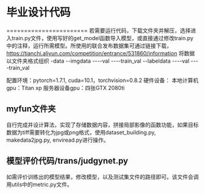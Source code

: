# 毕业设计代码
=======================
若需要运行代码，下载文件夹并解压，选择进入train.py文件，使用写好的get_model函数导入模型，或直接通过修改train.py中的注释，运行所需模型。所使用的联合发布数据集可通过链接下载，https://tianchi.aliyun.com/competition/entrance/531860/information
将数据以文件夹格式组织
-data
 --imgdata
  ----val
  ----train_val
 --labeldata
  ----val
  ----train_val

配置环境：pytorch=1.7.1, cuda=10.1，torchvision=0.8.2
硬件设备：
本地计算机gpu：Titan xp
服务器设备gpu：四张GTX 2080ti
## myfun文件夹
自行完成并设计算法，实现了存储数据内容，拼接局部影像的函数功能，如果目标数据为tiff需要转化为jpg或png格式，使用dataset_building.py, makedata2jpg.py, enviread.py进行操作。

## 模型评价代码/trans/judgynet.py
如需评价训练出的模型结果，修改模型，以及测试集文件的路径即可。该文件会调用utils中的metric.py文件。
